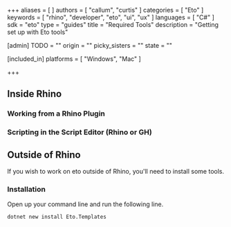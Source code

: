 +++
aliases = [ ]
authors = [ "callum", "curtis" ]
categories = [ "Eto" ]
keywords = [ "rhino", "developer", "eto", "ui", "ux" ]
languages = [ "C#" ]
sdk = "eto"
type = "guides"
title = "Required Tools"
description = "Getting set up with Eto tools"

[admin]
TODO = ""
origin = ""
picky_sisters = ""
state = ""

[included_in]
platforms = [ "Windows", "Mac" ]

+++

## Inside Rhino

### Working from a Rhino Plugin


### Scripting in the Script Editor (Rhino or GH)

## Outside of Rhino
If you wish to work on eto outside of Rhino, you'll need to install some tools.

### Installation
Open up your command line and run the following line.

```
dotnet new install Eto.Templates
```